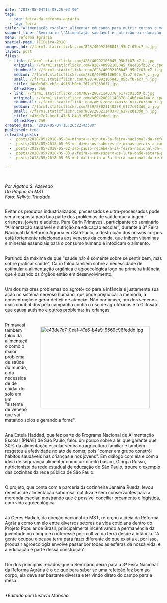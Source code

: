 ```yaml
---
date: "2018-05-04T15:08:26-03:00"
tags:
  - tag: feira-da-reforma-agrária
  - tag: feira
title: "Alimentação escolar: alimentar educando para nutrir corpos e mentes"
support_line: "Seminário \"Alimentação saudável e nutrição na educação escolar\" fala da importância da infância bem nutrida na Feira Nacional do MST"
menu: reforma agrária
special-page: IIIFeira-2018
images_hd: //farm1.staticflickr.com/828/40992106045_95b7f07ec7_b.jpg
layout: post
files:
  - link: //farm1.staticflickr.com/828/40992106045_95b7f07ec7_b.jpg
    original: //farm1.staticflickr.com/828/40992106045_fec485fb52_o.jpg
    thumbnail: //farm1.staticflickr.com/828/40992106045_95b7f07ec7_t.jpg
    medium: //farm1.staticflickr.com/828/40992106045_95b7f07ec7_z.jpg
    small: //farm1.staticflickr.com/828/40992106045_95b7f07ec7_n.jpg
    title: d4c0e3db-eb2c-49f6-b0cb-767af32306f7.jpg
    $$hashKey: 2A6
  - link: //farm1.staticflickr.com/869/28021140378_6177c013d0_b.jpg
    original: //farm1.staticflickr.com/869/28021140378_14b6e48f44_o.jpg
    thumbnail: //farm1.staticflickr.com/869/28021140378_6177c013d0_t.jpg
    medium: //farm1.staticflickr.com/869/28021140378_6177c013d0_z.jpg
    small: //farm1.staticflickr.com/869/28021140378_6177c013d0_n.jpg
    title: e43de7e7-0eaf-47e6-b4a9-9569c96feddd.jpg
    $$hashKey: 2A9
created_date: "2018-05-04T15:26:22-03:00"
published: true
releated_posts:
  - _posts/2018/05/2018-05-04-minuto-a-minuto-3a-feira-nacional-da-reforma-agraria.md
  - _posts/2018/05/2018-05-03-os-diversos-sabores-de-minas-gerais-a-caminho-da-feira-nacional.md
  - _posts/2018/05/2018-05-02-sao-paulo-recebe-a-3a-feira-nacional-da-reforma-agraria-em-maio.md
  - _posts/2018/05/2018-05-03-a-feira-e-um-espaco-de-luta-onde-estara-presente-a-cultura-camponesa-de-todo-o-pais.md
  - _posts/2018/05/2018-05-03-mst-da-inicio-a-3a-feira-nacional-da-reforma-agraria.md

---
```

<p>&nbsp;</p>

<p><em>Por &Aacute;gatha S. Azevedo<br />
Da P&aacute;gina do MST<br />
Foto: Kellyto Trindade</em><br />
&nbsp;</p>

<p>Evitar os produtos industrializados, processados e ultra-processados pode ser a resposta para boa parte dos problemas de sa&uacute;de que atingem crian&ccedil;as, jovens e adultos. Para Carin Primavesi, participante do semin&aacute;rio &ldquo;Alimenta&ccedil;&atilde;o saud&aacute;vel e nutri&ccedil;&atilde;o na educa&ccedil;&atilde;o escolar&rdquo;, durante a 3&ordf; Feira Nacional da Reforma Agr&aacute;ria em S&atilde;o Paulo, a destrui&ccedil;&atilde;o dos nossos corpos est&aacute; fortemente relacionada aos venenos da comida, que inibem vitaminas e minerais essenciais para o consumo humano e intoxicam o alimento.&nbsp;<br />
&nbsp;</p>

<p>Partindo da m&aacute;xima de que &quot;sa&uacute;de n&atilde;o &eacute; somente sobre se sentir bem, mas sobre praticar sa&uacute;de&quot;, Carin falou tamb&eacute;m sobre a necessidade de estimular a alimenta&ccedil;&atilde;o org&acirc;nica e agroecol&oacute;gica logo na primeira inf&acirc;ncia, que &eacute; quando os &oacute;rg&atilde;os est&atilde;o em desenvolvimento.&nbsp;<br />
&nbsp;</p>

<p>Um dos maiores problemas do agrot&oacute;xico para a inf&acirc;ncia &eacute; justamente sua a&ccedil;&atilde;o no sistema nervoso humano, que pode prejudicar a mem&oacute;ria, a concentra&ccedil;&atilde;o e gerar d&eacute;ficit de aten&ccedil;&atilde;o. N&atilde;o por acaso, um dos venenos mais combatidos pela campanha contra o uso de agrot&oacute;xicos &eacute; o Glifosato, que causa autismo e outros problemas &agrave;s crian&ccedil;as.&nbsp;<br />
&nbsp;</p>

<figure class="image" style="float:right"><img alt="e43de7e7-0eaf-47e6-b4a9-9569c96feddd.jpg" height="263" src="//farm1.staticflickr.com/869/28021140378_6177c013d0_b.jpg" width="350" />
<figcaption></figcaption>
</figure>

<p>Primavesi tamb&eacute;m falou da alimenta&ccedil;&atilde;o como o maior problema de sa&uacute;de do mundo, e da necessidade de cuidar do solo em um &quot;sistema de veneno que vai matando solos e gerando a fome&quot;.&nbsp;<br />
&nbsp;</p>

<p>Ana Estela Haddad, que fez parte do Programa Nacional de Alimenta&ccedil;&atilde;o Escolar (PNAE) de S&atilde;o Paulo, falou um pouco sobre a lei que garante&nbsp;que 30% da alimenta&ccedil;&atilde;o escolar venha da agricultura familiar e tamb&eacute;m resgatou a afetividade no ato de comer, pois &quot;comer em grupo constr&oacute;i h&aacute;bitos saud&aacute;veis nas crian&ccedil;as e nos jovens&quot;. Em di&aacute;logo com ela e com a ideia de seguran&ccedil;a alimentar como um direito b&aacute;sico, Giorgia Russo, nutricionista da rede estadual de educa&ccedil;&atilde;o de S&atilde;o Paulo, trouxe o exemplo das cozinhas da rede p&uacute;blica de S&atilde;o Paulo.&nbsp;<br />
&nbsp;</p>

<p>O projeto, que conta com a parceria da cozinheira Jana&iacute;na Rueda, levou receitas de alimenta&ccedil;&atilde;o saborosa, nutritiva e sem conservantes para a merenda escolar, mostrando que &eacute; poss&iacute;vel conciliar or&ccedil;amento e log&iacute;stica, com vida agroecol&oacute;gica.&nbsp;<br />
&nbsp;</p>

<p>J&aacute; Ceres Hadich, da dire&ccedil;&atilde;o nacional do MST, refor&ccedil;ou a ideia da Reforma Agr&aacute;ria como um elo entre diversos setores da vida cotidiana dentro do Projeto Popular de Brasil, principalmente incentivando a perman&ecirc;ncia da juventude no campo e o interesse pelo cultivo da terra desde a inf&acirc;ncia. &quot;A gente ocupou e ocupa terra para fazer diferente do que existia e, por isso, produzir agroecologia envolve passar por todas as esferas da nossa vida, e a educa&ccedil;&atilde;o &eacute; parte dessa constru&ccedil;&atilde;o&quot;.&nbsp;<br />
&nbsp;</p>

<p>Um dos principais recados que o Semin&aacute;rio deixa para a 3&ordf; Feira Nacional da Reforma Agr&aacute;ria &eacute; o de que para saber se uma refei&ccedil;&atilde;o faz bem ao corpo, ela deve ser bastante diversa e ter vindo direto do campo para a mesa.<br />
&nbsp;</p>

<p><em>*Editado por Gustavo Marinho</em></p>

